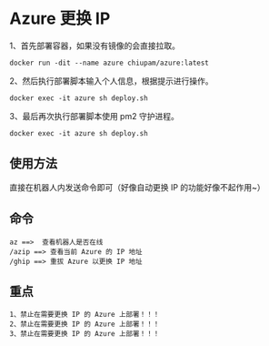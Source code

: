 # Azure 更换 IP 

1、首先部署容器，如果没有镜像的会直接拉取。

```shell
docker run -dit --name azure chiupam/azure:latest
```

2、然后执行部署脚本输入个人信息，根据提示进行操作。

```shell
docker exec -it azure sh deploy.sh
```

3、最后再次执行部署脚本使用 pm2 守护进程。

```shell
docker exec -it azure sh deploy.sh
```

## 使用方法

直接在机器人内发送命令即可（好像自动更换 IP 的功能好像不起作用~）

## 命令

```text
az ==>  查看机器人是否在线
/azip ==> 查看当前 Azure 的 IP 地址
/ghip ==> 重拔 Azure 以更换 IP 地址
```

## 重点

```text
1、禁止在需要更换 IP 的 Azure 上部署！！！
2、禁止在需要更换 IP 的 Azure 上部署！！！
3、禁止在需要更换 IP 的 Azure 上部署！！！
```
